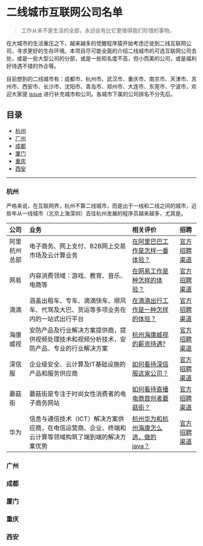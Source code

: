 # 二线城市互联网公司名单

> 工作从来不是生活的全部，永远会有比它更值得我们珍惜的事物。

在大城市的生活重压之下，越来越多的觉醒程序猿开始考虑迁徙到二线互联网公司，寻求更好的生存环境。本项目尽可能全面的介绍二线城市的可选互联网公司去处，或是一些大型公司的分部，或是一些知名度不高，但小而美的公司，或是福利好待遇不错的外企等。

目前想到的二线城市有：成都市、杭州市、武汉市、重庆市、南京市、天津市、苏州市、西安市、长沙市、沈阳市、青岛市、郑州市、大连市、东莞市、宁波市，欢迎大家提 [issue](https://github.com/Dikea/awesome-company/issues) 进行补充城市和公司。各城市下属的公司排名不分先后。

## 目录

* [杭州](#杭州)
* [广州](#广州)
* [成都](#成都)
* [厦门](#厦门)
* [重庆](#重庆)
* [西安](#西安)

---

###  杭州

严格来说，在互联网界，杭州不算二线城市，而是出于一线和二线之间的城市，近些年从一线城市（北京上海深圳）去往杭州发展的程序员越来越多，尤其是。

| 公司         | 业务                                                         | 相关评价                                                     | 招聘                                                         |
| :----------- | :----------------------------------------------------------- | :----------------------------------------------------------- | :----------------------------------------------------------- |
| 阿里杭州总部 | 电子商务、网上支付、B2B网上交易市场及云计算业务              | [在阿里巴巴工作是怎样一番体验？](https://www.zhihu.com/question/22394450/answer/1404237834) | [官方招聘渠道](https://talent.alibaba.com/)                  |
| 网易         | 内容消费领域：游戏、教育、音乐、电商等                       | [在网易工作是种怎样的体验？](https://www.zhihu.com/question/24781178/answer/285370525) | [官方招聘渠道](https://hr.163.com/)                          |
| 滴滴         | 涵盖出租车、专车、滴滴快车、顺风车、代驾及大巴、货运等多项业务在内的一站式出行平台 | [在滴滴出行工作是一种怎样的体验？](https://www.zhihu.com/question/28692674/answer/151808069) | [官方招聘渠道](https://talent.didiglobal.com/)               |
| 海康威视     | 安防产品及行业解决方案提供商，提供视频处理技术和视频分析技术，安防产品、专业的行业解决方案 | [杭州海康威视的薪资待遇?](https://www.zhihu.com/question/31379626/answer/765344046) | [官方招聘渠道](https://talent.hikvision.com/home/index)      |
| 深信服       | 企业级安全、云计算及IT基础设施的产品和服务供应商             | [如何看待深信服这家公司？](https://www.zhihu.com/question/59546297/answer/390598596) | [官方招聘渠道](https://hr.sangfor.com/)                      |
| 蘑菇街       | 蘑菇街是专注于时尚女性消费者的电子商务网站                   | [如何看待直播电商首创者蘑菇街？](https://www.zhihu.com/question/419146468/answer/1806149169) | [官方招聘渠道](https://job.mogu.com/#/?_k=c6cl2n)            |
| 华为         | 信息与通信技术（ICT）解决方案供应商，在电信运营商、企业、终端和云计算等领域构筑了端到端的解决方案优势 | [杭州华为和杭州海康怎么选，做的java？](https://www.zhihu.com/question/298426304/answer/510325209) | [官方招聘渠道](https://career.huawei.com/reccampportal/portal5/index.html) |



### 广州





### 成都



### 厦门



### 重庆



### 西安







